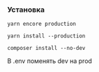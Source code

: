 ### Установка
`yarn encore production`

`yarn install --production`

`composer install --no-dev`

В .env поменять dev на prod
